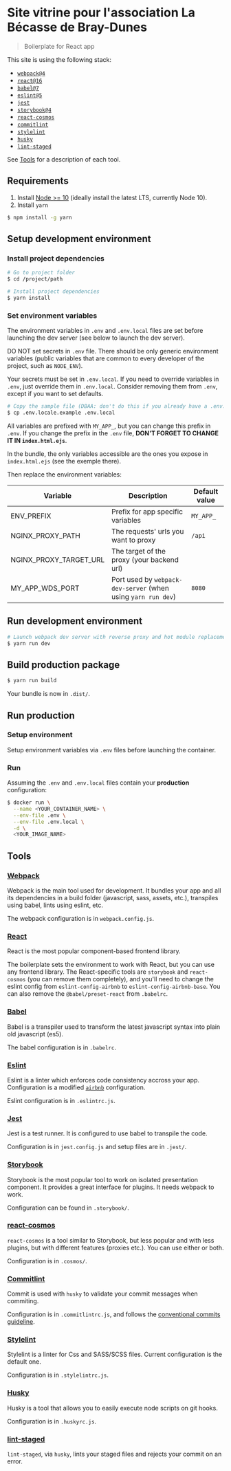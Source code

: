 # Site vitrine pour l'association La Bécasse de Bray-Dunes
> Boilerplate for React app

This site is using the following stack:
- [`webpack@4`](https://github.com/webpack/webpack)
- [`react@16`](https://github.com/facebook/react)
- [`babel@7`](https://github.com/babel/babel)
- [`eslint@5`](https://github.com/eslint/eslint)
- [`jest`](https://github.com/facebook/jest)
- [`storybook@4`](https://github.com/storybooks/storybook)
- [`react-cosmos`](https://github.com/react-cosmos/react-cosmos)
- [`commitlint`](https://github.com/marionebl/commitlint)
- [`stylelint`](https://github.com/stylelint/stylelint)
- [`husky`](https://github.com/typicode/husky)
- [`lint-staged`](https://github.com/okonet/lint-staged)

See [Tools](#tools) for a description of each tool.

## Requirements

1. Install [Node >= 10](https://nodejs.org/en/download/) (ideally install the latest LTS, currently Node 10).
2. Install `yarn`
  ```sh
  $ npm install -g yarn
  ```

## Setup development environment

### Install project dependencies

```sh
# Go to project folder
$ cd /project/path

# Install project dependencies
$ yarn install
```

### Set environment variables

The environment variables in `.env` and `.env.local` files are set before launching the dev server (see below to launch the dev server).

DO NOT set secrets in `.env` file. There should be only generic environment variables (public variables that are common to every developer of the project, such as `NODE_ENV`).

Your secrets must be set in `.env.local`. If you need to override variables in `.env`, just override them in `.env.local`. Consider removing them from `.env`, except if you want to set defaults.

```sh
# Copy the sample file (DBAA: don't do this if you already have a .env.local file)
$ cp .env.locale.example .env.local
```

All variables are prefixed with `MY_APP_`, but you can change this prefix in `.env`.
If you change the prefix in the `.env` file, **DON'T FORGET TO CHANGE IT IN `index.html.ejs`**.

In the bundle, the only variables accessible are the ones you expose in `index.html.ejs` (see the exemple there).

Then replace the environment variables:

|Variable|Description|Default value|
|---|---|---|
|ENV_PREFIX|Prefix for app specific variables|`MY_APP_`|
|NGINX_PROXY_PATH|The requests' urls you want to proxy|`/api`|
|NGINX_PROXY_TARGET_URL|The target of the proxy (your backend url)||
|MY_APP_WDS_PORT|Port used by `webpack-dev-server` (when using `yarn run dev`)|`8080`|

## Run development environment

```sh
# Launch webpack dev server with reverse proxy and hot module replacement
$ yarn run dev
```

## Build production package

```sh
$ yarn run build
```

Your bundle is now in `.dist/`.

## Run production

### Setup environment

Setup environment variables via `.env` files before launching the container.

### Run

Assuming the `.env` and `.env.local` files contain your **production** configuration:
```sh
$ docker run \
  --name <YOUR_CONTAINER_NAME> \
  --env-file .env \
  --env-file .env.local \
  -d \
  <YOUR_IMAGE_NAME>
```

## Tools

### [Webpack](https://github.com/webpack/webpack)

Webpack is the main tool used for development. It bundles your app and all its dependencies in a build folder (javascript, sass, assets, etc.), transpiles using babel, lints using eslint, etc.

The webpack configuration is in `webpack.config.js`.

### [React](https://github.com/facebook/react)

React is the most popular component-based frontend library.

The boilerplate sets the environment to work with React, but you can use any frontend library. The React-specific tools are `storybook` and `react-cosmos` (you can remove them completely), and you'll need to change the eslint config from `eslint-config-airbnb` to `eslint-config-airbnb-base`. You can also remove the `@babel/preset-react` from `.babelrc`.

### [Babel](https://github.com/babel/babel)

Babel is a transpiler used to transform the latest javascript syntax into plain old javascript (es5).

The babel configuration is in `.babelrc`.

### [Eslint](https://github.com/eslint/eslint)

Eslint is a linter which enforces code consistency accross your app. Configuration is a modified [`airbnb`](https://github.com/airbnb/javascript/tree/master/packages/eslint-config-airbnb) configuration.

Eslint configuration is in `.eslintrc.js`.

### [Jest](https://github.com/facebook/jest)

Jest is a test runner. It is configured to use babel to transpile the code.

Configuration is in `jest.config.js` and setup files are in `.jest/`.

### [Storybook](https://github.com/storybooks/storybook)

Storybook is the most popular tool to work on isolated presentation component. It provides a great interface for plugins. It needs webpack to work.

Configuration can be found in `.storybook/`.

### [react-cosmos](https://github.com/react-cosmos/react-cosmos)

`react-cosmos` is a tool similar to Storybook, but less popular and with less plugins, but with different features (proxies etc.). You can use either or both.

Configuration is in `.cosmos/`.

### [Commitlint](https://github.com/marionebl/commitlint)

Commit is used with `husky` to validate your commit messages when commiting.

Configuration is in `.commitlintrc.js`, and follows the [conventional commits guideline](https://conventionalcommits.org/).

### [Stylelint](https://github.com/stylelint/stylelint)

Stylelint is a linter for Css and SASS/SCSS files. Current configuration is the default one.

Configuration is in `.stylelintrc.js`.

### [Husky](https://github.com/typicode/husky)

Husky is a tool that allows you to easily execute node scripts on git hooks.

Configuration is in `.huskyrc.js`.

### [lint-staged](https://github.com/okonet/lint-staged)

`lint-staged`, via `husky`, lints your staged files and rejects your commit on an error.
